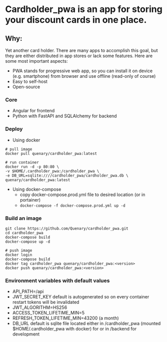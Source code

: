 # Cardholder_pwa is an app for storing your discount cards in one place.

## Why:

Yet another card holder. There are many apps to accomplish this goal, but they are either distributed in app stores or lack some features. Here are some most important aspects:

- PWA stands for progressive web app, so you can install it on device (e.g. smartphone) from browser and use offline (read-only of course)
- Easy to self-host
- Open-source

### Core

- Angular for frontend
- Python with FastAPI and SQLAlchemy for backend

### Deploy
- Using docker
```
# pull image
docker pull quenary/cardholder_pwa:latest

# run container
docker run -d -p 80:80 \
-v $HOME/.cardholder_pwa:/cardholder_pwa \
-e DB_URL=sqlite:////cardholder_pwa/cardholder_pwa.db \
quenary/cardholder_pwa:latest
```
- Using docker-compose
  - copy docker-compose.prod.yml file to desired location (or in portainer)
  - ```docker-compose -f docker-compose.prod.yml up -d```

### Build an image
```
git clone https://github.com/Quenary/cardholder_pwa.git
cd cardholder_pwa
docker-compose build
docker-compose up -d

# push image
docker login
docker-compose build
docker tag cardholder_pwa quenary/cardholder_pwa:<version>
docker push quenary/cardholder_pwa:<version>
```

### Environment variables with default values

- API_PATH=/api
- JWT_SECRET_KEY default is autogenerated so on every container restart tokens will be invalidated
- JWT_ALGORITHM=HS256
- ACCESS_TOKEN_LIFETIME_MIN=5
- REFRESH_TOKEN_LIFETIME_MIN=43200 (a month)
- DB_URL default is sqlite file located either in /cardholder_pwa (mounted $HOME/.cardholder_pwa with docker) for or in /backend for development
